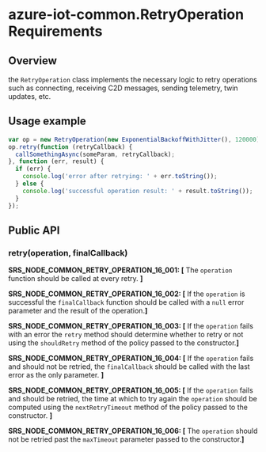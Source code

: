 # azure-iot-common.RetryOperation Requirements

## Overview

the `RetryOperation` class implements the necessary logic to retry operations such as connecting, receiving C2D messages, sending telemetry, twin updates, etc.

## Usage example

```js
var op = new RetryOperation(new ExponentialBackoffWithJitter(), 120000);
op.retry(function (retryCallback) {
  callSomethingAsync(someParam, retryCallback);
}, function (err, result) {
  if (err) {
    console.log('error after retrying: ' + err.toString());
  } else {
    console.log('successful operation result: ' + result.toString());
  }
});
```

## Public API

### retry(operation, finalCallback)

**SRS_NODE_COMMON_RETRY_OPERATION_16_001: [** The `operation` function should be called at every retry. **]**

**SRS_NODE_COMMON_RETRY_OPERATION_16_002: [** If the `operation` is successful the `finalCallback` function should be called with a `null` error parameter and the result of the operation.**]**

**SRS_NODE_COMMON_RETRY_OPERATION_16_003: [** If the `operation` fails with an error the `retry` method should determine whether to retry or not using the `shouldRetry` method of the policy passed to the constructor.**]**

**SRS_NODE_COMMON_RETRY_OPERATION_16_004: [** If the `operation` fails and should not be retried, the `finalCallback` should be called with the last error as the only parameter. **]**

**SRS_NODE_COMMON_RETRY_OPERATION_16_005: [** If the `operation` fails and should be retried, the time at which to try again the `operation` should be computed using the `nextRetryTimeout` method of the policy passed to the constructor. **]**

**SRS_NODE_COMMON_RETRY_OPERATION_16_006: [** The `operation` should not be retried past the `maxTimeout` parameter passed to the constructor.**]**
